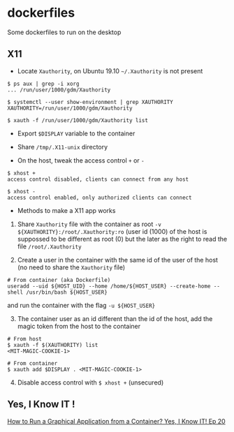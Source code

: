 # dockerfiles
Some dockerfiles to run on the desktop


## X11

* Locate `Xauthority`, on Ubuntu 19.10 `~/.Xauthority` is not present

```
$ ps aux | grep -i xorg
... /run/user/1000/gdm/Xauthority

$ systemctl --user show-environment | grep XAUTHORITY
XAUTHORITY=/run/user/1000/gdm/Xauthority

$ xauth -f /run/user/1000/gdm/Xauthority list
```

* Export `$DISPLAY` variable to the container

* Share `/tmp/.X11-unix` directory

* On the host, tweak the access control `+` or `-`
```
$ xhost +
access control disabled, clients can connect from any host

$ xhost -
access control enabled, only authorized clients can connect

```

* Methods to make a X11 app works

1. Share `Xauthority` file with the container as root `-v ${XAUTHORITY}:/root/.Xauthority:ro` (user id (1000) of the host is suppossed to be different as root (0) but the later as the right to read the file `/root/.Xauthority`

2. Create a user in the container with the same id of the user of the host (no need to share the `Xauthority` file)
```
# From container (aka Dockerfile)
useradd --uid ${HOST_UID} --home /home/${HOST_USER} --create-home --shell /usr/bin/bash ${HOST_USER}
```
and run the container with the flag `-u ${HOST_USER}`

3. The container user as an id different than the id of the host, add the magic token from the host to the container
```
# From host
$ xauth -f $(XAUTHORITY) list
<MIT-MAGIC-COOKIE-1>

# From container
$ xauth add $DISPLAY . <MIT-MAGIC-COOKIE-1>
```

4. Disable access control with `$ xhost +` (unsecured)


## Yes, I Know IT !

[How to Run a Graphical Application from a Container? Yes, I Know IT! Ep 20](https://www.youtube.com/watch?v=Jp58Osb1uFo)

